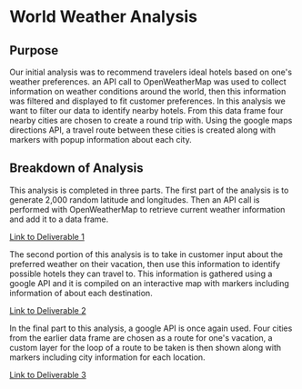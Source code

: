 # World Weather Analysis

## Purpose
Our initial analysis was to recommend travelers ideal hotels based on one's weather preferences. an API call to OpenWeatherMap was used to collect information on weather conditions around the world, then this information was filtered and displayed to fit customer preferences. In this analysis we want to filter our data to identify nearby hotels. From this data frame four nearby cities are chosen to create a round trip with. Using the google maps directions API,  a travel route between these cities is created along with markers with popup information about each city.

## Breakdown of Analysis
This analysis is completed in three parts. The first part of the analysis is to generate 2,000 random latitude and longitudes. Then an API call is performed with OpenWeatherMap to retrieve current weather information and add it to a data frame.

[Link to Deliverable 1](https://github.com/c-geisel/World_Weather_Analysis/blob/main/Weather_Database/Weather_Database.ipynb)

The second portion of this analysis is to take in customer input about the preferred weather on their vacation, then use this information to identify possible hotels they can travel to. This information is gathered using a google API and it is compiled on an interactive map with markers including information of about each destination.

[Link to Deliverable 2](https://github.com/c-geisel/World_Weather_Analysis/blob/main/Vacation_Search/Vacation_Search.ipynb)

In the final part to this analysis, a google API is once again used. Four cities from the earlier data frame are chosen as a route for one's vacation, a custom layer for the loop of a route to be taken is then shown along with markers including city information for each location. 

[Link to Deliverable 3](https://github.com/c-geisel/World_Weather_Analysis/blob/main/Vacation_Itinerary/Vacation_Itinerary.ipynb)
